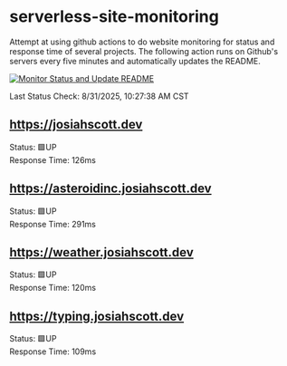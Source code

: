 # serverless-site-monitoring
Attempt at using github actions to do website monitoring for status and response time of several projects. The following action runs on Github's servers every five minutes and automatically updates the README.  

[![Monitor Status and Update README](https://github.com/JosiahSco/serverless-site-monitoring/actions/workflows/monitor.yaml/badge.svg)](https://github.com/JosiahSco/serverless-site-monitoring/actions/workflows/monitor.yaml)

Last Status Check: 8/31/2025, 10:27:38 AM CST

## https://josiahscott.dev
Status: 🟩UP  
Response Time: 126ms

## https://asteroidinc.josiahscott.dev
Status: 🟩UP  
Response Time: 291ms

## https://weather.josiahscott.dev
Status: 🟩UP  
Response Time: 120ms

## https://typing.josiahscott.dev
Status: 🟩UP  
Response Time: 109ms


